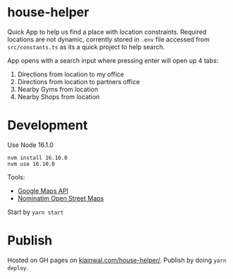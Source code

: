 # house-helper

Quick App to help us find a place with location constraints. Required locations are not dynamic, corrently stored in `.env` file accessed from `src/constants.ts` as its a quick project to help search.

App opens with a search input where pressing enter will open up 4 tabs:

1. Directions from location to my office
2. Directions from location to partners office
3. Nearby Gyms from location
4. Nearby Shops from location

# Development

Use Node 16.1.0

```
nvm install 16.10.0
nvm use 16.10.0
```

Tools:

- [Google Maps API](https://developers.google.com/maps/documentation/urls/get-started)
- [Nominatim Open Street Maps](https://nominatim.openstreetmap.org/search/Unter%20den%20Linden%201%20Berlin?format=json&addressdetails=1&limit=1&polygon_svg=1)

Start by `yarn start`

# Publish

Hosted on GH pages on [kjainwal.com/house-helper/](https://www.kjainwal.com/house-helper/). Publish by doing `yarn deploy`.

